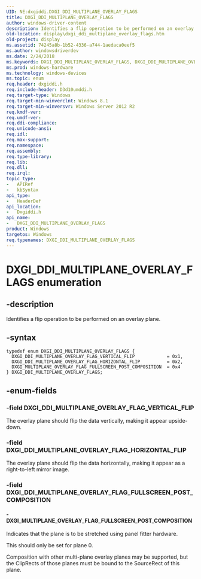 ```yaml
---
UID: NE:dxgiddi.DXGI_DDI_MULTIPLANE_OVERLAY_FLAGS
title: DXGI_DDI_MULTIPLANE_OVERLAY_FLAGS
author: windows-driver-content
description: Identifies a flip operation to be performed on an overlay plane.
old-location: display\dxgi_ddi_multiplane_overlay_flags.htm
old-project: display
ms.assetid: 74245a8b-1b52-4336-a744-1aedaca0eef5
ms.author: windowsdriverdev
ms.date: 2/24/2018
ms.keywords: DXGI_DDI_MULTIPLANE_OVERLAY_FLAGS, DXGI_DDI_MULTIPLANE_OVERLAY_FLAGS enumeration [Display Devices], DXGI_DDI_MULTIPLANE_OVERLAY_FLAG_HORIZONTAL_FLIP, DXGI_DDI_MULTIPLANE_OVERLAY_FLAG_VERTICAL_FLIP, DXGI_MULTIPLANE_OVERLAY_FLAG_FULLSCREEN_POST_COMPOSITION, display.dxgi_ddi_multiplane_overlay_flags, dxgiddi/DXGI_DDI_MULTIPLANE_OVERLAY_FLAGS, dxgiddi/DXGI_DDI_MULTIPLANE_OVERLAY_FLAG_HORIZONTAL_FLIP, dxgiddi/DXGI_DDI_MULTIPLANE_OVERLAY_FLAG_VERTICAL_FLIP, dxgiddi/DXGI_MULTIPLANE_OVERLAY_FLAG_FULLSCREEN_POST_COMPOSITION
ms.prod: windows-hardware
ms.technology: windows-devices
ms.topic: enum
req.header: dxgiddi.h
req.include-header: D3d10umddi.h
req.target-type: Windows
req.target-min-winverclnt: Windows 8.1
req.target-min-winversvr: Windows Server 2012 R2
req.kmdf-ver: 
req.umdf-ver: 
req.ddi-compliance: 
req.unicode-ansi: 
req.idl: 
req.max-support: 
req.namespace: 
req.assembly: 
req.type-library: 
req.lib: 
req.dll: 
req.irql: 
topic_type:
-	APIRef
-	kbSyntax
api_type:
-	HeaderDef
api_location:
-	Dxgiddi.h
api_name:
-	DXGI_DDI_MULTIPLANE_OVERLAY_FLAGS
product: Windows
targetos: Windows
req.typenames: DXGI_DDI_MULTIPLANE_OVERLAY_FLAGS
---
```


# DXGI_DDI_MULTIPLANE_OVERLAY_FLAGS enumeration


## -description


Identifies a flip operation to be performed on an overlay plane.


## -syntax


````
typedef enum DXGI_DDI_MULTIPLANE_OVERLAY_FLAGS { 
  DXGI_DDI_MULTIPLANE_OVERLAY_FLAG_VERTICAL_FLIP            = 0x1,
  DXGI_DDI_MULTIPLANE_OVERLAY_FLAG_HORIZONTAL_FLIP          = 0x2,
  DXGI_MULTIPLANE_OVERLAY_FLAG_FULLSCREEN_POST_COMPOSITION  = 0x4
} DXGI_DDI_MULTIPLANE_OVERLAY_FLAGS;
````


## -enum-fields




### -field DXGI_DDI_MULTIPLANE_OVERLAY_FLAG_VERTICAL_FLIP

The overlay plane should flip the data vertically, making it appear upside-down.


### -field DXGI_DDI_MULTIPLANE_OVERLAY_FLAG_HORIZONTAL_FLIP

The overlay plane should flip the data horizontally, making it appear as a right-to-left mirror image.


### -field DXGI_DDI_MULTIPLANE_OVERLAY_FLAG_FULLSCREEN_POST_COMPOSITION




#### - DXGI_MULTIPLANE_OVERLAY_FLAG_FULLSCREEN_POST_COMPOSITION

Indicates that the plane is to be stretched using panel fitter hardware.

This should only be set for plane 0.

Composition with other multi-plane overlay planes may be supported, but the ClipRects of those planes must be bound to the SourceRect of this plane.



